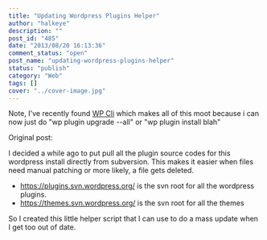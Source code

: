 ```yaml
---
title: "Updating Wordpress Plugins Helper"
author: "halkeye"
description: ""
post_id: "485"
date: "2013/08/20 16:13:36"
comment_status: "open"
post_name: "updating-wordpress-plugins-helper"
status: "publish"
category: "Web"
tags: []
cover: "../cover-image.jpg"
---
```


Note, I've recently found [WP Cli](https://wp-cli.org/) which makes all of this moot because i can now just do "wp plugin upgrade --all" or "wp plugin install blah"

Original post:

I decided a while ago to put pull all the plugin source codes for this wordpress install directly from subversion. This makes it easier when files need manual patching or more likely, a file gets deleted.

*   <https://plugins.svn.wordpress.org/> is the svn root for all the wordpress plugins.
*   <https://themes.svn.wordpress.org/> is the svn root for all the themes

So I created this little helper script that I can use to do a mass update when I get too out of date.

<github-gist id="halkeye/6288018"></github-gist>
